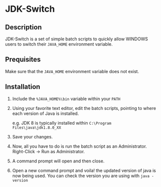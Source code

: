# JDK-Switch

## Description
JDK-Switch is a set of simple batch scripts to quickly allow WINDOWS users to switch their `JAVA_HOME` environment variable.

## Prequisites
Make sure that the `JAVA_HOME` environment variable does not exist.

## Installation
1) Include the `%JAVA_HOME%\bin` variable within your `PATH`
2) Using your favorite text editor, edit the batch scripts, pointing to where each version of Java is installed.

    e.g. JDK 8 is typically installed within `C:\Program Files\java\jdk1.8.0_XX`

3) Save your changes.
4) Now, all you have to do is run the batch script as an Administrator. Right-Click -> Run as Administrator.
5) A command prompt will open and then close.
6) Open a new command prompt and voila! the updated version of java is now being used.  You can check the version you are using with `java -version`
